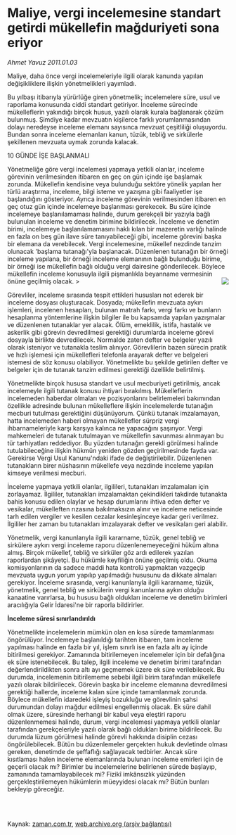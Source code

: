 # Maliye, vergi incelemesine standart getirdi mükellefin mağduriyeti sona eriyor

*Ahmet  Yavuz 2011.01.03*

<td class="columnist-detail">
<p>Maliye, daha önce vergi incelemeleriyle ilgili olarak kanunda yapılan değişikliklere ilişkin yönetmelikleri yayımladı.</p>
<p>
<div id="haberMetinDiv">
<p>Bu yılbaşı itibarıyla yürürlüğe giren yönetmelik; incelemelere süre, usul ve raporlama konusunda ciddi standart getiriyor. İnceleme sürecinde mükelleflerin yakındığı birçok husus, yazılı olarak kurala bağlanarak çözüm bulunmuş. Şimdiye kadar mevzuatın kişilerce farklı yorumlanmasından dolayı neredeyse inceleme elemanı sayısınca mevzuat çeşitliliği oluşuyordu. Bundan sonra inceleme elemanları kanun, tüzük, tebliğ ve sirkülerle şekillenen mevzuata uymak zorunda kalacak.
<p>10 GÜNDE İŞE BAŞLANMALI
<p>Yönetmeliğe göre vergi incelemesi yapmaya yetkili olanlar, inceleme görevinin verilmesinden itibaren en geç on gün içinde işe başlamak zorunda. Mükellefin kendisine veya bulunduğu sektöre yönelik yapılan her türlü araştırma, inceleme, bilgi isteme ve yazışma gibi faaliyetler işe başlandığını gösteriyor. Ayrıca inceleme görevinin verilmesinden itibaren en geç otuz gün içinde incelemeye başlanması gerekecek. Bu süre içinde incelemeye başlanılamaması halinde, durum gerekçeli bir yazıyla bağlı bulunulan inceleme ve denetim birimine bildirilecek. İnceleme ve denetim birimi, incelemeye başlanılamamasını haklı kılan bir mazeretin varlığı halinde en fazla on beş gün ilave süre tanıyabileceği gibi, inceleme görevini başka bir elemana da verebilecek. Vergi incelemesine, mükellef nezdinde tanzim olunacak 'başlama tutanağı'yla başlanacak. Düzenlenen tutanağın bir örneği inceleme yapılana, bir örneği inceleme elemanının bağlı bulunduğu birime, bir örneği ise mükellefin bağlı olduğu vergi dairesine gönderilecek. Böylece mükellefin inceleme konusuyla ilgili pişmanlıkla beyanname vermesinin önüne geçilmiş olacak.
<p<p align="center"><img align="right" border="0" src="http://web.archive.org/web/20110316103032im_/http://medya.zaman.com.tr/2011/01/03/yavuz.jpg"/>&gt;
<p>Görevliler, inceleme sırasında tespit ettikleri hususları not ederek bir inceleme dosyası oluşturacak. Dosyada; mükellefin mevzuata aykırı işlemleri, incelenen hesapları, bulunan matrah farkı, vergi farkı ve bunların hesaplanma yöntemlerine ilişkin bilgiler ile bu kapsamda yapılan yazışmalar ve düzenlenen tutanaklar yer alacak. Ölüm, emeklilik, istifa, hastalık ve askerlik gibi görevin devredilmesi gerektiği durumlarda inceleme görevi dosyayla birlikte devredilecek. Normalde zaten defter ve belgeler yazılı olarak isteniyor ve tutanakla teslim alınıyor. Görevlilerin bazen sürecin pratik ve hızlı işlemesi için mükellefleri telefonla arayarak defter ve belgeleri istemesi de söz konusu olabiliyor. Yönetmelikte bu şekilde getirilen defter ve belgeler için de tutanak tanzim edilmesi gerektiği özellikle belirtilmiş.
<p>Yönetmelikte birçok hususa standart ve usul mecburiyeti getirilmiş, ancak incelemeyle ilgili tutanak konusu ihtiyari bırakılmış. Mükelleflerin incelemeden haberdar olmaları ve pozisyonlarını belirlemeleri bakımından özellikle adresinde bulunan mükelleflere ilişkin incelemelerde tutanağın mecburi tutulması gerektiğini düşünüyorum. Çünkü tutanak imzalamayan, hatta incelemeden haberi olmayan mükellefler sürpriz vergi ihbarnameleriyle karşı karşıya kalınca ne yapacağını şaşırıyor. Vergi mahkemeleri de tutanak tutulmayan ve mükellefin savunması alınmayan bu tür tarhiyatları reddediyor. Bu yüzden tutanağın gerekli görülmesi halinde tutulabileceğine ilişkin hükmün yeniden gözden geçirilmesinde fayda var. Gerekirse Vergi Usul Kanunu'ndaki ifade de değiştirilebilir. Düzenlenen tutanakların birer nüshasının mükellefe veya nezdinde inceleme yapılan kimseye verilmesi mecburi.
<p>İnceleme yapmaya yetkili olanlar, ilgilileri, tutanakları imzalamaları için zorlayamaz. İlgililer, tutanakları imzalamaktan çekindikleri takdirde tutanakta bahis konusu edilen olaylar ve hesap durumlarını ihtiva eden defter ve vesikalar, mükelleften rızasına bakılmaksızın alınır ve inceleme neticesinde tarh edilen vergiler ve kesilen cezalar kesinleşinceye kadar geri verilmez. İlgililer her zaman bu tutanakları imzalayarak defter ve vesikaları geri alabilir.
<p>Yönetmelik, vergi kanunlarıyla ilgili kararname, tüzük, genel tebliğ ve sirkülere aykırı vergi inceleme raporu düzenlenemeyeceğini hüküm altına almış. Birçok mükellef, tebliğ ve sirküler göz ardı edilerek yazılan raporlardan şikâyetçi. Bu hükümle keyfiliğin önüne geçilmiş oldu. Okuma komisyonlarının da sadece maddi hata kontrolü yapmaktan vazgeçip mevzuata uygun yorum yapılıp yapılmadığı hususunu da dikkate almaları gerekiyor. İnceleme sırasında, vergi kanunlarıyla ilgili kararname, tüzük, yönetmelik, genel tebliğ ve sirkülerin vergi kanunlarına aykırı olduğu kanaatine varırlarsa, bu hususu bağlı oldukları inceleme ve denetim birimleri aracılığıyla Gelir İdaresi'ne bir raporla bildirirler.
<b><p>İnceleme süresi sınırlandırıldı</p></b>
<p>
<p>Yönetmelikte incelemelerin mümkün olan en kısa sürede tamamlanması öngörülüyor. İncelemeye başlanıldığı tarihten itibaren, tam inceleme yapılması halinde en fazla bir yıl, işlem sınırlı ise en fazla altı ay içinde bitirilmesi gerekiyor. Zamanında bitirilemeyen incelemeler için bir defalığına ek süre istenebilecek. Bu talep, ilgili inceleme ve denetim birimi tarafından değerlendirildikten sonra altı ayı geçmemek üzere ek süre verilebilecek. Bu durumda, incelemenin bitirilememe sebebi ilgili birim tarafından mükellefe yazılı olarak bildirilecek. Görevin başka bir inceleme elemanına devredilmesi gerektiği hallerde, inceleme kalan süre içinde tamamlanmak zorunda. Böylece mükellefin idaredeki işleyiş bozukluğu ve görevlinin şahsi durumundan dolayı mağdur edilmesi engellenmiş olacak. Ek süre dahil olmak üzere, süresinde herhangi bir kabul veya eleştiri raporu düzenlenmemesi halinde, durum, vergi incelemesi yapmaya yetkili olanlar tarafından gerekçeleriyle yazılı olarak bağlı oldukları birime bildirilecek. Bu durumda lüzum görülmesi halinde görevli hakkında disiplin cezası öngörülebilecek. Bütün bu düzenlemeler gerçekten hukuk devletinde olması gereken, denetimde de şeffaflığı sağlayacak tedbirler. Ancak süre kısıtlaması halen inceleme elemanlarında bulunan inceleme emirleri için de geçerli olacak mı? Birimler bu incelemelerine belirlenen sürede başlayıp, zamanında tamamlayabilecek mi? Fizikî imkânsızlık yüzünden gerçekleştirilemeyen hükümlerin müeyyidesi olacak mı? Bütün bunları bekleyip göreceğiz.</p></p></p></p></p></p></p<p></p></p></p></div>
</p>


<p><br>
		 </br></p></td>

Kaynak: [zaman.com.tr](http://zaman.com.tr/yazar.do?yazino=1073419), [web.archive.org (arşiv bağlantısı)](http://web.archive.org/web/20110316103032/http://www.zaman.com.tr:80/yazar.do?yazino=1073419)
